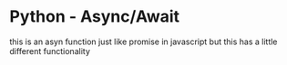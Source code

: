 # Python - Async/Await
this is an asyn function just like promise in javascript but this has a little different functionality
